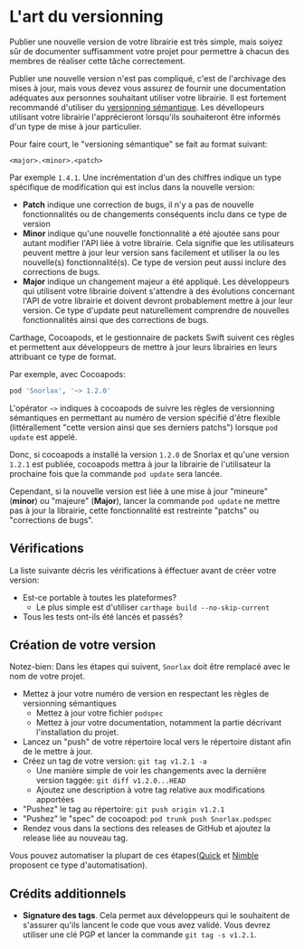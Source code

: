 # L'art du versionning

Publier une nouvelle version de votre librairie est très simple, mais soiyez sûr de documenter suffisamment votre projet pour permettre à chacun des membres de réaliser cette tâche correctement.

Publier une nouvelle version n'est pas compliqué, c'est de l'archivage des mises à jour, mais vous devez vous assurez de fournir une documentation adéquates aux personnes souhaitant utiliser votre librairie. Il est fortement recommandé d'utiliser du [versionning sémantique][semvar]. Les dévellopeurs utilisant votre librairie l'apprécieront lorsqu'ils souhaiteront être informés d'un type de mise à jour particulier.

Pour faire court, le "versioning sémantique" se fait au format suivant:

```
<major>.<minor>.<patch>
```

Par exemple `1.4.1`. Une incrémentation d'un des chiffres indique un type spécifique de modification qui est inclus dans la nouvelle version:

 - **Patch** indique une correction de bugs, il n'y a pas de nouvelle fonctionnalités ou de changements conséquents inclu dans ce type de version 
 - **Minor** indique qu'une nouvelle fonctionnalité a été ajoutée sans pour autant modifier l'API liée à votre librairie. Cela signifie que les utilisateurs peuvent mettre à jour leur version sans facilement et utiliser la ou les nouvelle(s) fonctionnalité(s). Ce type de version peut aussi inclure des corrections de bugs.
 - **Major** indique un changement majeur a été appliqué. Les développeurs qui utilisent votre librairie doivent s'attendre à des évolutions concernant l'API de votre librairie et doivent devront probablement mettre à jour leur version. Ce type d'update peut naturellement comprendre de nouvelles fonctionnalités ainsi que des corrections de bugs.

Carthage, Cocoapods, et le gestionnaire de packets Swift suivent ces règles et permettent aux développeurs de mettre à jour leurs librairies en leurs attribuant ce type de format.

Par exemple, avec Cocoapods:

```ruby
pod 'Snorlax', '~> 1.2.0'
```

L'opérator `~>` indiques à cocoapods de suivre les règles de versionning sémantiques en permettant au numéro de version spécifié d'être flexible (littérallement "cette version ainsi que ses derniers patchs") lorsque `pod update` est appelé.

Donc, si cocoapods a installé la version `1.2.0` de Snorlax et qu'une version `1.2.1` est publiée, cocoapods mettra à jour la librairie de l'utilisateur la prochaine fois que la commande `pod update` sera lancée.

Cependant, si la nouvelle version est liée à une mise à jour "mineure" (**minor**) ou "majeure" (**Major**), lancer la commande `pod update` ne mettre pas à jour la librairie, cette fonctionnalité est restreinte "patchs" ou "corrections de bugs".

## Vérifications

La liste suivante décris les vérifications à éffectuer avant de créer votre version:

 - Est-ce portable à toutes les plateformes?
   - Le plus simple est d'utiliser `carthage build --no-skip-current`
 - Tous les tests ont-ils été lancés et passés?

## Création de votre version

Notez-bien: Dans les étapes qui suivent, `Snorlax` doit être remplacé avec le nom de votre projet.

 - Mettez à jour votre numéro de version en respectant les règles de versionning sémantiques
   - Mettez à jour votre fichier `podspec`
   - Mettez à jour votre documentation, notamment la partie décrivant l'installation du projet.
 - Lancez un "push" de votre répertoire local vers le répertoire distant afin de le mettre à jour.
 - Créez un tag de votre version: `git tag v1.2.1 -a`
   - Une manière simple de voir les changements avec la dernière version taggée:
     `git diff v1.2.0...HEAD`
   - Ajoutez une description à votre tag relative aux modifications apportées
 - "Pushez" le tag au répertoire: `git push origin v1.2.1`
 - "Pushez" le "spec" de cocoapod: `pod trunk push Snorlax.podspec`
 - Rendez vous dans la sections des releases de GitHub et ajoutez la release liée au nouveau tag.

Vous pouvez automatiser la plupart de ces étapes([Quick][quick] et
[Nimble][nimble] proposent ce type d'automatisation).

## Crédits additionnels

- **Signature des tags**. Cela permet aux développeurs qui le souhaitent de s'assurer qu'ils lancent le code que vous avez validé. Vous devrez utiliser une clé PGP et lancer la commande `git tag -s v1.2.1`.

[semvar]: http://semvar.org
[quick]: https://github.com/Quick/Quick
[nimble]: https://github.com/Quick/Nimble

